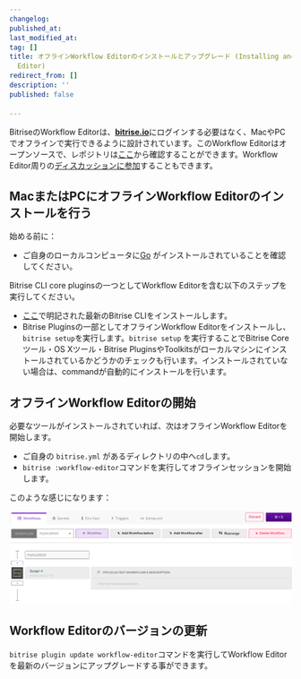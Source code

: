 ```yaml
---
changelog:
published_at:
last_modified_at:
tag: []
title: オフラインWorkflow Editorのインストールとアップグレード (Installing and upgrading the offline Workflow
  Editor)
redirect_from: []
description: ''
published: false

---
```

BitriseのWorkflow Editorは、[**bitrise.io**](http://bitrise.io)にログインする必要はなく、MacやPCでオフラインで実行できるように設計されています。このWorkflow Editorはオープンソースで、レポジトリは[ここ]()から確認することができます。Workflow Editor周りの[ディスカッションに参加](https://discuss.bitrise.io/t/workflow-editor-v2-open-source-offline-workflow-editor/39)することもできます。

## **MacまたはPCにオフラインWorkflow Editorのインストールを行う**

始める前に：

* ご自身のローカルコンピュータに[Go](https://golang.org/) がインストールされていることを確認してください。

Bitrise CLI core pluginsの一つとしてWorkflow Editorを含む以下のステップを実行してください。

* [ここ](/bitrise-cli/installation/)で明記された最新のBitrise CLIをインストールします。
* Bitrise Pluginsの一部としてオフラインWorkflow Editorをインストールし、`bitrise setup`を実行します。`bitrise setup` を実行することでBitrise Core ツール・OS Xツール・Bitrise PluginsやToolkitsがローカルマシンにインストールされているかどうかのチェックも行います。インストールされていない場合は、commandが自動的にインストールを行います。

## **オフラインWorkflow Editorの開始**

必要なツールがインストールされていれば、次はオフラインWorkflow Editorを開始します。

* ご自身の `bitrise.yml` があるディレクトリの中へ`cd`します。
* `bitrise :workflow-editor`コマンドを実行してオフラインセッションを開始します。

このような感じになります：

![](/img/offline-workflow-editor.png)

## **Workflow Editorのバージョンの更新**

`bitrise plugin update workflow-editor`コマンドを実行してWorkflow Editorを最新のバージョンにアップグレードする事ができます。